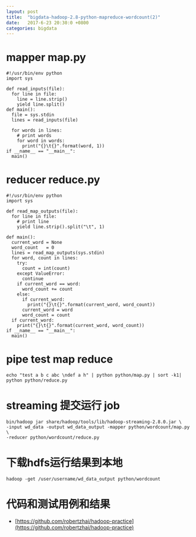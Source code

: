 ```yaml
---
layout: post
title:  "bigdata-hadoop-2.8-python-mapreduce-wordcount(2)"
date:   2017-6-23 20:30:0 +0800
categories: bigdata
---
```



# mapper map.py

    #!/usr/bin/env python
    import sys
    
    def read_inputs(file):  
      for line in file:
        line = line.strip()
        yield line.split()
    def main():  
      file = sys.stdin
      lines = read_inputs(file)
    
      for words in lines:
        # print words
        for word in words:
          print("{}\t{}".format(word, 1))
    if __name__ == "__main__":  
      main()
      
# reducer reduce.py

    #!/usr/bin/env python
    import sys
    
    def read_map_outputs(file):  
      for line in file:
        # print line
        yield line.strip().split("\t", 1)
    
    def main():  
      current_word = None
      word_count   = 0
      lines = read_map_outputs(sys.stdin)
      for word, count in lines:
        try:
          count = int(count)
        except ValueError:
          continue
        if current_word == word:
          word_count += count
        else:
          if current_word:
            print("{}\t{}".format(current_word, word_count))
          current_word = word
          word_count = count
      if current_word:
        print("{}\t{}".format(current_word, word_count))
    if __name__ == "__main__":  
      main()
 
      
# pipe test map reduce
    echo "test a b c abc \ndef a h" | python python/map.py | sort -k1|  python python/reduce.py
# streaming 提交运行 job 

    bin/hadoop jar share/hadoop/tools/lib/hadoop-streaming-2.8.0.jar \
    -input wd_data -output wd_data_output -mapper python/wordcount/map.py \
    -reducer python/wordcount/reduce.py
    

# 下载hdfs运行结果到本地

    hadoop -get /user/username/wd_data_output python/wordcount
    
    
# 代码和测试用例和结果
    
* [https://github.com/robertzhai/hadoop-practice](https://github.com/robertzhai/hadoop-practice)